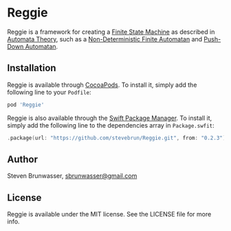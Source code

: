 # Reggie

<!--
[![CI Status](http://img.shields.io/travis/altece/Reggie.svg?style=flat)](https://travis-ci.org/altece/Reggie)
[![Version](https://img.shields.io/cocoapods/v/Reggie.svg?style=flat)](http://cocoapods.org/pods/Reggie)
[![License](https://img.shields.io/cocoapods/l/Reggie.svg?style=flat)](http://cocoapods.org/pods/Reggie)
[![Platform](https://img.shields.io/cocoapods/p/Reggie.svg?style=flat)](http://cocoapods.org/pods/Reggie)
 -->

Reggie is a framework for creating a [Finite State Machine][1] as described in [Automata Theory][2],
such as a [Non-Deterministic Finite Automatan][3] and [Push-Down Automatan][4].

[1]: https://en.wikipedia.org/wiki/Finite-state_machine
[2]: https://en.wikipedia.org/wiki/Automata_theory
[3]: https://en.wikipedia.org/wiki/Nondeterministic_finite_automaton
[4]: https://en.wikipedia.org/wiki/Pushdown_automaton

## Installation

Reggie is available through [CocoaPods](http://cocoapods.org). 
To install it, simply add the following line to your `Podfile`:

```ruby
pod 'Reggie'
```

Reggie is also available through the [Swift Package Manager](https://swift.org/package-manager/).
To install it, simply add the following line to the dependencies array in `Package.swfit`:

```swift
.package(url: "https://github.com/stevebrun/Reggie.git", from: "0.2.3")
```

## Author

Steven Brunwasser, sbrunwasser@gmail.com

## License

Reggie is available under the MIT license. See the LICENSE file for more info.

